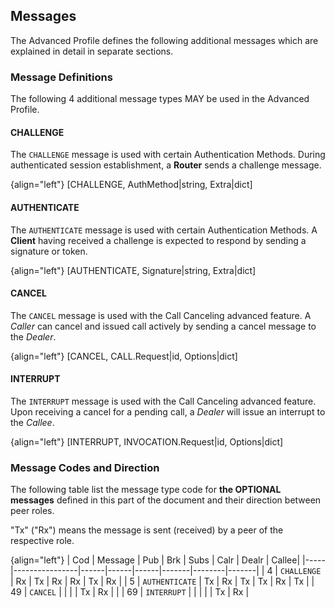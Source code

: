 ## Messages

The Advanced Profile defines the following additional messages which are explained in detail in separate sections.

### Message Definitions

The following 4 additional message types MAY be used in the Advanced Profile.

#### CHALLENGE

The `CHALLENGE` message is used with certain Authentication Methods. During authenticated session establishment, a **Router** sends a challenge message.

{align="left"}
        [CHALLENGE, AuthMethod|string, Extra|dict]

#### AUTHENTICATE

The `AUTHENTICATE` message is used with certain Authentication Methods. A **Client** having received a challenge is expected to respond by sending a signature or token.

{align="left"}
        [AUTHENTICATE, Signature|string, Extra|dict]

#### CANCEL

The `CANCEL` message is used with the Call Canceling advanced feature. A *Caller* can cancel and issued call actively by sending a cancel message to the *Dealer*.

{align="left"}
        [CANCEL, CALL.Request|id, Options|dict]

#### INTERRUPT

The `INTERRUPT` message is used with the Call Canceling advanced feature. Upon receiving a cancel for a pending call, a *Dealer* will issue an interrupt to the *Callee*.

{align="left"}
        [INTERRUPT, INVOCATION.Request|id, Options|dict]

### Message Codes and Direction

The following table list the message type code for **the OPTIONAL messages** defined in this part of the document and their direction between peer roles.

"Tx" ("Rx") means the message is sent (received) by a peer of the respective role.

{align="left"}
| Cod | Message        |  Pub |  Brk | Subs |  Calr |  Dealr | Callee|
|-----|----------------|------|------|------|-------|--------|-------|
|  4  | `CHALLENGE`    | Rx   | Tx   | Rx   | Rx    | Tx     | Rx    |
|  5  | `AUTHENTICATE` | Tx   | Rx   | Tx   | Tx    | Rx     | Tx    |
| 49  | `CANCEL`       |      |      |      | Tx    | Rx     |       |
| 69  | `INTERRUPT`    |      |      |      |       | Tx     | Rx    |
